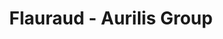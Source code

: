 ---
title: "Flauraud - Aurilis Group"
url: /clermont-ferrand/flauraud-aurilis-group/
shop: Baustoffe
---